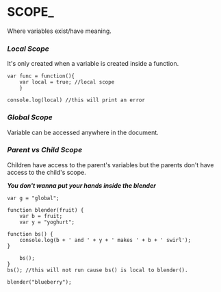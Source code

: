 # **SCOPE_**

Where variables exist/have meaning.

### *Local Scope*
It's only created when a variable is created inside a function.

    var func = function(){
	    var local = true; //local scope
	    } 
	    
	console.log(local) //this will print an error  

### *Global Scope*

Variable can be accessed anywhere in the document.

### *Parent vs Child Scope*

 Children have access to the parent's variables but the parents don't have access to the child's scope.
 
***You don't wanna put your hands inside the blender***

    var g = "global";

	function blender(fruit) {
	    var b = fruit;
	    var y = "yoghurt";

    function bs() {
        console.log(b + ' and ' + y + ' makes ' + b + ' swirl');
    }

	    bs();
	} 
	bs(); //this will not run cause bs() is local to blender().

	blender("blueberry");